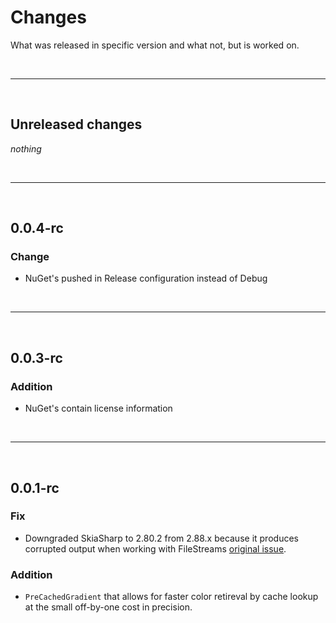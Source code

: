 # Changes

What was released in specific version and what not, but is worked on.

&nbsp;

---

&nbsp;

## Unreleased changes

_nothing_

&nbsp;

---

&nbsp;

## 0.0.4-rc

### Change

- NuGet's pushed in Release configuration instead of Debug

&nbsp;

---

&nbsp;

## 0.0.3-rc

### Addition

- NuGet's contain license information

&nbsp;

---

&nbsp;

## 0.0.1-rc

### Fix

- Downgraded SkiaSharp to 2.80.2 from 2.88.x because it produces corrupted output when working with FileStreams [original issue](https://github.com/mono/SkiaSharp/issues/1962).

### Addition

- `PreCachedGradient` that allows for faster color retireval by cache lookup at the small off-by-one cost in precision.